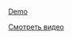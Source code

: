 <a target=_blank href="https://interview-prep-bice.vercel.app/">Demo</a>

[Смотреть видео](https://www.youtube.com/embed/TUqT0oX2UNg?si=e_NaGJYet61887EA)
